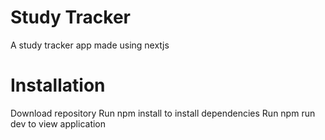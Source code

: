 # Study Tracker
A study tracker app made using nextjs

# Installation
Download repository
Run npm install to install dependencies
Run npm run dev to view application
